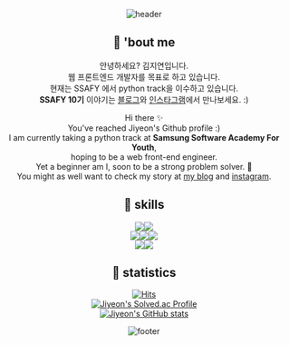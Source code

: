 <div align=center>
  
![header](https://capsule-render.vercel.app/api?type=waving&color=timeGradient&height=150&section=header&Align=50&descSize=15&fontSize=60)



## 🍋 'bout me 
안녕하세요? 김지연입니다.  
웹 프론트엔드 개발자를 목표로 하고 있습니다.  
현재는 SSAFY 에서 python track을 이수하고 있습니다.  
**SSAFY 10기** 이야기는 [블로그](https://timedilation.tistory.com)와 [인스타그램](https://www.instagram.com/gonggumee/)에서 만나보세요. :)  


Hi there ✨  
You've reached Jiyeon's Github profile :)  
I am currently taking a python track at **Samsung Software Academy For Youth**,   
hoping to be a web front-end engineer.    
Yet a beginner am I, soon to be a strong problem solver. :mechanical_arm:    
You might as well want to check my story at [my blog](https://timedilation.tistory.com) and [instagram](https://www.instagram.com/gonggumee/).  




    

##  🍋 skills 
<img src="https://img.shields.io/badge/PYTHON-3776AB?style=for-the-badge&logo=python&logoColor=white"><img src="https://img.shields.io/badge/JavaScript-F7DF1E?style=for-the-badge&logo=javascript&logoColor=white">  
<img src="https://img.shields.io/badge/HTML5-E34F26?style=for-the-badge&logo=html5&logoColor=white"><img src="https://img.shields.io/badge/CSS3-1572B6?style=for-the-badge&logo=css3&logoColor=white"><img src="https://img.shields.io/badge/BOOTSTRAP-7952B3?style=for-the-badge&logo=bootstrap&logoColor=white">  
<img src="https://img.shields.io/badge/django-092E20?style=for-the-badge&logo=django&logoColor=white"><img src="https://img.shields.io/badge/React-61DAFB?style=for-the-badge&logo=react&logoColor=white">




## 🍋 statistics 
[![Hits](https://hits.seeyoufarm.com/api/count/incr/badge.svg?url=https%3A%2F%2Fgithub.com%2Fjiyeon2536%2Fhit-counter&count_bg=%233BB86F&title_bg=%2375C088&icon=&icon_color=%23490F0F&title=hits&edge_flat=false)](https://hits.seeyoufarm.com)  
[![Jiyeon's Solved.ac Profile](http://mazassumnida.wtf/api/v2/generate_badge?boj=jiyeon2536)](https://solved.ac/jiyeon2536/)     
[![Jiyeon's GitHub stats](https://github-readme-stats.vercel.app/api?username=jiyeon2536&show_icons=true&theme=neon)](https://github.com/jiyeon2536/github-readme-stats)  



![footer](https://capsule-render.vercel.app/api?type=waving&color=timeGradient&height=150&section=footer)



</div>

<!--
**jiyeon2536/jiyeon2536** is a ✨ _special_ ✨ repository because its `README.md` (this file) appears on your GitHub profile.
![Jiyeon's Top Langs](https://github-readme-stats.vercel.app/api/top-langs/?username=jiyeon2536&layout=compact&theme=dark)

Here are some ideas to get you started:

- 🔭 I’m currently working on ...
- 🌱 I’m currently learning ...
- 👯 I’m looking to collaborate on ...
- 🤔 I’m looking for help with ...
- 💬 Ask me about ...
- 📫 How to reach me: ...
- 😄 Pronouns: ...
- ⚡ Fun fact: ...
-->

